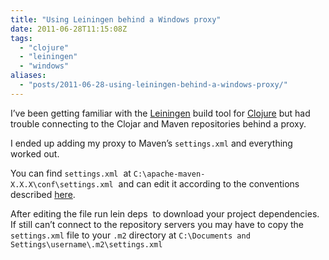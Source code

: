 ```yaml
---
title: "Using Leiningen behind a Windows proxy" 
date: 2011-06-28T11:15:08Z
tags:
  - "clojure"
  - "leiningen"
  - "windows"
aliases:
  - "posts/2011-06-28-using-leiningen-behind-a-windows-proxy/"
---
```


I’ve been getting familiar with the [Leiningen][1] build tool for [Clojure][2] but had trouble connecting to the Clojar and Maven repositories behind a proxy.

<!--more-->

 [1]: https://github.com/technomancy/leiningen
 [2]: http://clojure.org/

I ended up adding my proxy to Maven’s `settings.xml` and everything worked out.

You can find `settings.xml`  at `C:\apache-maven-X.X.X\conf\settings.xml`  and can edit it according to the conventions described [here][3].

 [3]: http://maven.apache.org/guides/mini/guide-proxies.html

After editing the file run lein deps  to download your project dependencies. If still can’t connect to the repository servers you may have to copy the `settings.xml` file to your `.m2` directory at `C:\Documents and Settings\username\.m2\settings.xml`
